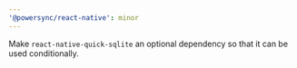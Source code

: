 ```yaml
---
'@powersync/react-native': minor
---
```


Make `react-native-quick-sqlite` an optional dependency so that it can be used conditionally.
